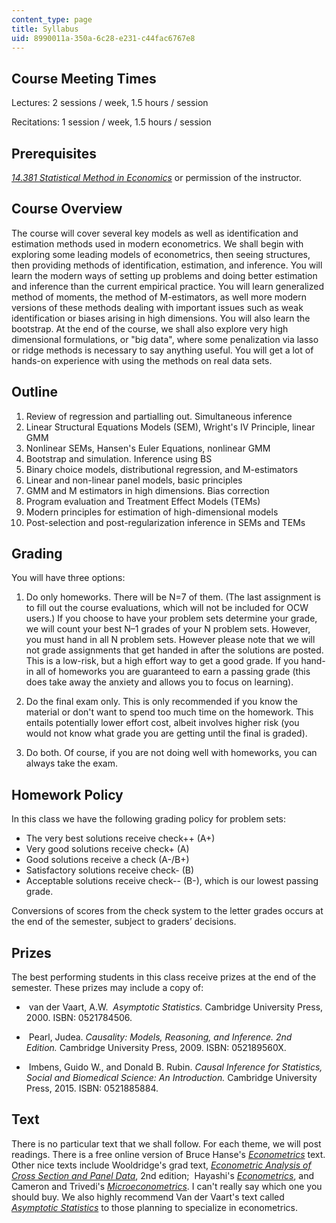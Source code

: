 ```yaml
---
content_type: page
title: Syllabus
uid: 8990011a-350a-6c28-e231-c44fac6767e8
---
```


Course Meeting Times
--------------------

Lectures: 2 sessions / week, 1.5 hours / session

Recitations: 1 session / week, 1.5 hours / session

Prerequisites
-------------

_[14.381 Statistical Method in Economics](/courses/14-381-statistical-method-in-economics-fall-2006)_ or permission of the instructor. 

Course Overview
---------------

The course will cover several key models as well as identification and estimation methods used in modern econometrics. We shall begin with exploring some leading models of econometrics, then seeing structures, then providing methods of identification, estimation, and inference. You will learn the modern ways of setting up problems and doing better estimation and inference than the current empirical practice. You will learn generalized method of moments, the method of M-estimators, as well more modern versions of these methods dealing with important issues such as weak identification or biases arising in high dimensions. You will also learn the bootstrap. At the end of the course, we shall also explore very high dimensional formulations, or "big data", where some penalization via lasso or ridge methods is necessary to say anything useful. You will get a lot of hands-on experience with using the methods on real data sets.

Outline
-------

1.  Review of regression and partialling out. Simultaneous inference
2.  Linear Structural Equations Models (SEM), Wright's IV Principle, linear GMM
3.  Nonlinear SEMs, Hansen's Euler Equations, nonlinear GMM
4.  Bootstrap and simulation. Inference using BS
5.  Binary choice models, distributional regression, and M-estimators
6.  Linear and non-linear panel models, basic principles
7.  GMM and M estimators in high dimensions. Bias correction
8.  Program evaluation and Treatment Effect Models (TEMs)
9.  Modern principles for estimation of high-dimensional models
10.  Post-selection and post-regularization inference in SEMs and TEMs

Grading
-------

You will have three options:

1.  Do only homeworks. There will be N=7 of them. (The last assignment is to fill out the course evaluations, which will not be included for OCW users.) If you choose to have your problem sets determine your grade, we will count your best N–1 grades of your N problem sets. However, you must hand in all N problem sets. However please note that we will not grade assignments that get handed in after the solutions are posted. This is a low-risk, but a high effort way to get a good grade. If you hand-in all of homeworks you are guaranteed to earn a passing grade (this does take away the anxiety and allows you to focus on learning).
    
2.  Do the final exam only. This is only recommended if you know the material or don't want to spend too much time on the homework. This entails potentially lower effort cost, albeit involves higher risk (you would not know what grade you are getting until the final is graded).
    
3.  Do both. Of course, if you are not doing well with homeworks, you can always take the exam.

Homework Policy
---------------

In this class we have the following grading policy for problem sets:

*   The very best solutions receive check++ (A+)
*   Very good solutions receive check+ (A)
*   Good solutions receive a check (A-/B+)
*   Satisfactory solutions receive check- (B)
*   Acceptable solutions receive check-- (B-), which is our lowest passing grade.

Conversions of scores from the check system to the letter grades occurs at the end of the semester, subject to graders’ decisions.  

Prizes
------

The best performing students in this class receive prizes at the end of the semester. These prizes may include a copy of:

*    van der Vaart, A.W.  _Asymptotic Statistics._ Cambridge University Press, 2000. ISBN: 0521784506.
    
*    Pearl, Judea. _Causality: Models, Reasoning, and Inference. 2nd Edition._ Cambridge University Press, 2009. ISBN: 052189560X.
    
*    Imbens, Guido W., and Donald B. Rubin. _Causal Inference for Statistics, Social and Biomedical Science: An Introduction._ Cambridge University Press, 2015. ISBN: 0521885884.

Text
----

There is no particular text that we shall follow. For each theme, we will post readings. There is a free online version of Bruce Hanse's _[Econometrics](http://www.ssc.wisc.edu/~bhansen/econometrics/)_ text. Other nice texts include Wooldridge's grad text, _[Econometric Analysis of Cross Section and Panel Data](https://mitpress.mit.edu/books/econometric-analysis-cross-section-and-panel-data)_, 2nd edition;  Hayashi's _[Econometrics](https://press.princeton.edu/titles/6946.html)_, and Cameron and Trivedi's _[Microeconometrics](http://www.cambridge.org/us/academic/subjects/economics/econometrics-statistics-and-mathematical-economics/microeconometrics-methods-and-applications?format=HB&isbn=9780521848053#f6uZFW6oCATPJtwX.97)_. I can't really say which one you should buy. We also highly recommend Van der Vaart's text called _[Asymptotic Statistics](https://www.cambridge.org/core/books/asymptotic-statistics/A3C7DAD3F7E66A1FA60E9C8FE132EE1D)_ to those planning to specialize in econometrics.